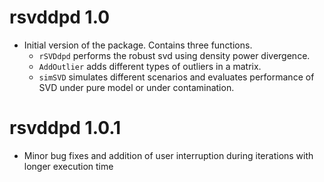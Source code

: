 # rsvddpd 1.0

* Initial version of the package. Contains three functions.
    - `rSVDdpd` performs the robust svd using density power divergence.
    - `AddOutlier` adds different types of outliers in a matrix.
    - `simSVD` simulates different scenarios and evaluates performance of SVD under pure model or under contamination.

# rsvddpd 1.0.1
- Minor bug fixes and addition of user interruption during iterations with longer execution time